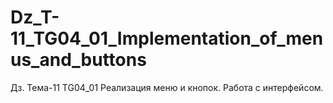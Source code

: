 # Dz_T-11_TG04_01_Implementation_of_menus_and_buttons
 Дз. Тема-11 TG04_01 Реализация меню и кнопок. Работа с интерфейсом.

